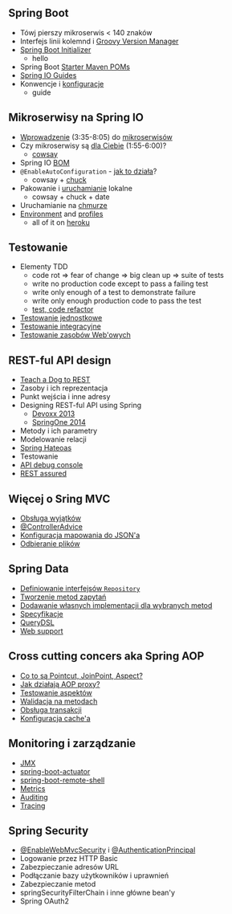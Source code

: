 ## Spring Boot
 - Tówj pierszy mikroserwis < 140 znaków
 - Interfejs linii kolemnd i [Groovy Version Manager](http://gvmtool.net/)
 - [Spring Boot Initializer](http://start.spring.io/)
    - hello
 - Spring Boot [Starter Maven POMs](http://docs.spring.io/spring-boot/docs/1.1.9.RELEASE/reference/htmlsingle/#using-boot-starter-poms)
 - [Spring IO Guides](https://spring.io/guides)
 - Konwencje i [konfiguracje](http://docs.spring.io/spring-boot/docs/1.1.9.RELEASE/reference/htmlsingle/#boot-features-external-config)
    - guide

## Mikroserwisy na Spring IO
 - [Wprowadzenie](http://vimeo.com/105751281) (3:35-8:05) do [mikroserwisów](http://martinfowler.com/articles/microservices.html)
 - Czy mikroserwisy są [dla Ciebie](http://vimeo.com/74589816) (1:55-6:00)?
    - [cowsay](http://cowsay.morecode.org/)
 - Spring IO [BOM](http://platform.spring.io/platform/)
 - `@EnableAutoConfiguration` - [jak to działa](http://docs.spring.io/spring-boot/docs/1.1.9.RELEASE/reference/htmlsingle/#boot-features-developing-auto-configuration)?
    - cowsay + [chuck](http://api.icndb.com/)
 - Pakowanie i [uruchamianie](http://docs.spring.io/spring-boot/docs/1.1.9.RELEASE/reference/htmlsingle/#using-boot-running-your-application) lokalne
    - cowsay + chuck + date
 - Uruchamianie na [chmurze](http://docs.spring.io/spring-boot/docs/1.1.9.RELEASE/reference/htmlsingle/#cloud-deployment)
 - [Environment](http://docs.spring.io/spring/docs/current/spring-framework-reference/htmlsingle/#beans-environment)
   and [profiles](http://docs.spring.io/spring-boot/docs/1.1.9.RELEASE/reference/htmlsingle/#boot-features-profiles)
    - all of it on [heroku](https://devcenter.heroku.com/articles/getting-started-with-java)  

## Testowanie
 - Elementy TDD
    - code rot => fear of change => big clean up => suite of tests
    - write no production code except to pass a failing test
    - write only enough of a test to demonstrate failure
    - write only enough production code to pass the test     
    - [test, code refactor](http://blog.gdinwiddie.com/2012/12/26/tdd-hat/)
 - [Testowanie jednostkowe](http://docs.spring.io/spring/docs/current/spring-framework-reference/htmlsingle/#unit-testing)
 - [Testowanie integracyjne](http://docs.spring.io/spring/docs/current/spring-framework-reference/htmlsingle/#integration-testing)
 - [Testowanie zasobów Web'owych](http://docs.spring.io/spring/docs/current/spring-framework-reference/htmlsingle/#spring-mvc-test-framework)

## REST-ful API design
 - [Teach a Dog to REST](https://blog.apigee.com/detail/restful_api_design)
 - Zasoby i ich reprezentacja
 - Punkt wejścia i inne adresy
 - Designing REST-ful API using Spring
    - [Devoxx 2013](https://www.parleys.com/play/529e1742e4b0e619540cc3e6)
    - [SpringOne 2014](http://spring.io/blog/2014/11/24/springone2gx-2014-replay-creating-rest-ful-hypermedia-based-micro-services-with-spring-boot)
 - Metody i ich parametry
 - Modelowanie relacji
 - [Spring Hateoas](https://github.com/spring-projects/spring-hateoas/blob/master/readme.md)
 - Testowanie
 - [API debug console](https://apigee.com/providers)
 - [REST assured](https://github.com/jayway/rest-assured)

## Więcej o Sring MVC
 - [Obsługa wyjątków](http://docs.spring.io/spring/docs/current/spring-framework-reference/htmlsingle/#mvc-exceptionhandlers)
 - [@ControllerAdvice](http://docs.spring.io/spring/docs/current/spring-framework-reference/htmlsingle/#mvc-ann-controller-advice)
 - [Konfiguracja mapowania do JSON'a](http://docs.spring.io/spring/docs/current/spring-framework-reference/htmlsingle/#mvc-ann-jsonview)
 - [Odbieranie plików](http://docs.spring.io/spring/docs/current/spring-framework-reference/htmlsingle/#mvc-multipart)

## Spring Data
 - [Definiowanie interfejsów `Repository`](http://docs.spring.io/spring-data/jpa/docs/1.7.1.RELEASE/reference/html/#repositories.definition)     
 - [Tworzenie metod zapytań](http://docs.spring.io/spring-data/jpa/docs/1.7.1.RELEASE/reference/html/#repositories.query-methods.details)
 - [Dodawanie własnych implementacji dla wybranych metod](http://docs.spring.io/spring-data/jpa/docs/1.7.1.RELEASE/reference/html/#repositories.custom-implementations)
 - [Specyfikacje](http://docs.spring.io/spring-data/jpa/docs/1.7.1.RELEASE/reference/html/#specifications)
 - [QueryDSL](http://www.querydsl.com/)
 - [Web support](http://docs.spring.io/spring-data/jpa/docs/1.7.1.RELEASE/reference/html/#core.web)

## Cross cutting concers aka Spring AOP
 - [Co to są Pointcut, JoinPoint, Aspect?](http://docs.spring.io/spring/docs/current/spring-framework-reference/htmlsingle/#aop-introduction-defn)
 - [Jak działają AOP proxy?](http://docs.spring.io/spring/docs/current/spring-framework-reference/htmlsingle/#aop-proxying)
 - [Testowanie aspektów](http://docs.spring.io/spring/docs/current/spring-framework-reference/htmlsingle/#aop-aspectj-programmatic)
 - [Walidacja na metodach](http://docs.spring.io/spring/docs/current/spring-framework-reference/htmlsingle/#validation-beanvalidation-spring-method)
 - [Obsługa transakcji](http://docs.spring.io/spring/docs/current/spring-framework-reference/htmlsingle/#transaction-declarative-annotations)
 - [Konfiguracja cache'a](http://docs.spring.io/spring/docs/current/spring-framework-reference/htmlsingle/#cache-annotations)

## Monitoring i zarządzanie
 - [JMX](http://docs.spring.io/spring/docs/current/spring-framework-reference/htmlsingle/#jmx)
 - [spring-boot-actuator](http://docs.spring.io/spring-boot/docs/1.1.9.RELEASE/reference/htmlsingle/#production-ready)
 - [spring-boot-remote-shell](http://docs.spring.io/spring-boot/docs/1.1.9.RELEASE/reference/htmlsingle/#production-ready-remote-shell)
 - [Metrics](http://docs.spring.io/spring-boot/docs/1.1.9.RELEASE/reference/htmlsingle/#production-ready-metrics)
 - [Auditing](http://docs.spring.io/spring-boot/docs/1.1.9.RELEASE/reference/htmlsingle/#production-ready-auditing)
 - [Tracing](http://docs.spring.io/spring-boot/docs/1.1.9.RELEASE/reference/htmlsingle/#production-ready-tracing)

## Spring Security
 - [@EnableWebMvcSecurity](http://docs.spring.io/spring-security/site/docs/3.2.5.RELEASE/reference/htmlsingle/#mvc)
    i [@AuthenticationPrincipal](http://docs.spring.io/spring-security/site/docs/3.2.5.RELEASE/reference/htmlsingle/#mvc-authentication-principal)
 - Logowanie przez HTTP Basic
 - Zabezpieczanie adresów URL
 - Podłączanie bazy użytkowników i uprawnień
 - Zabezpieczanie metod
 - springSecurityFilterChain i inne główne bean'y
 - Spring OAuth2

